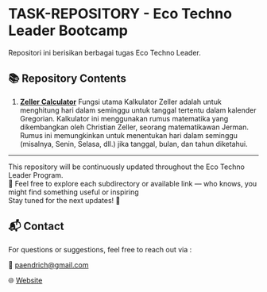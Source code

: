 # TASK-REPOSITORY - Eco Techno Leader Bootcamp 

Repositori ini berisikan berbagai tugas Eco Techno Leader. 
## 📚 Repository Contents
1. **[Zeller Calculator]()**
      Fungsi utama Kalkulator Zeller adalah untuk menghitung hari dalam seminggu untuk tanggal tertentu dalam kalender Gregorian. Kalkulator ini menggunakan rumus matematika yang dikembangkan oleh Christian Zeller, seorang matematikawan Jerman. Rumus ini memungkinkan untuk menentukan hari dalam seminggu (misalnya, Senin, Selasa, dll.) jika tanggal, bulan, dan tahun diketahui. 


---

This repository will be continuously updated throughout the Eco Techno Leader Program.  
📌 Feel free to explore each subdirectory or available link — who knows, you might find something useful or inspiring  
Stay tuned for the next updates! 🚀


## 📬 Contact
For questions or suggestions, feel free to reach out via :

📧 paendrich@gmail.com 

🌐 [Website](https://retno-kusbianto.github.io/)
 

